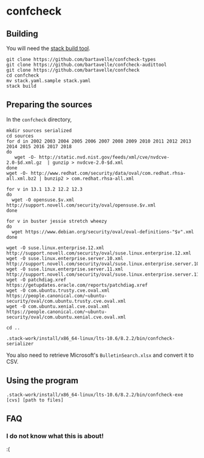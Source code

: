 # confcheck

## Building

You will need the [stack build tool](https://docs.haskellstack.org/en/stable/install_and_upgrade/).

```
git clone https://github.com/bartavelle/confcheck-types
git clone https://github.com/bartavelle/confcheck-audittool
git clone https://github.com/bartavelle/confcheck
cd confcheck
mv stack.yaml.sample stack.yaml
stack build
```

## Preparing the sources

In the `confcheck` directory,

```
mkdir sources serialized
cd sources
for d in 2002 2003 2004 2005 2006 2007 2008 2009 2010 2011 2012 2013 2014 2015 2016 2017 2018
do
   wget -O- http://static.nvd.nist.gov/feeds/xml/cve/nvdcve-2.0-$d.xml.gz  | gunzip > nvdcve-2.0-$d.xml
done
wget -O- http://www.redhat.com/security/data/oval/com.redhat.rhsa-all.xml.bz2 | bunzip2 > com.redhat.rhsa-all.xml

for v in 13.1 13.2 12.2 12.3
do
  wget -O opensuse.$v.xml http://support.novell.com/security/oval/opensuse.$v.xml
done

for v in buster jessie stretch wheezy
do
  wget https://www.debian.org/security/oval/oval-definitions-"$v".xml
done

wget -O suse.linux.enterprise.12.xml http://support.novell.com/security/oval/suse.linux.enterprise.12.xml
wget -O suse.linux.enterprise.server.10.xml http://support.novell.com/security/oval/suse.linux.enterprise.server.10.xml
wget -O suse.linux.enterprise.server.11.xml http://support.novell.com/security/oval/suse.linux.enterprise.server.11.xml
wget -O patchdiag.xref https://getupdates.oracle.com/reports/patchdiag.xref
wget -O com.ubuntu.trusty.cve.oval.xml https://people.canonical.com/~ubuntu-security/oval/com.ubuntu.trusty.cve.oval.xml
wget -O com.ubuntu.xenial.cve.oval.xml https://people.canonical.com/~ubuntu-security/oval/com.ubuntu.xenial.cve.oval.xml

cd ..

.stack-work/install/x86_64-linux/lts-10.6/8.2.2/bin/confcheck-serializer

```

You also need to retrieve Microsoft's `BulletinSearch.xlsx` and convert it to CSV.

## Using the program

```
.stack-work/install/x86_64-linux/lts-10.6/8.2.2/bin/confcheck-exe [cvs] [path to files]
```

## FAQ

### I do not know what this is about!

:(


